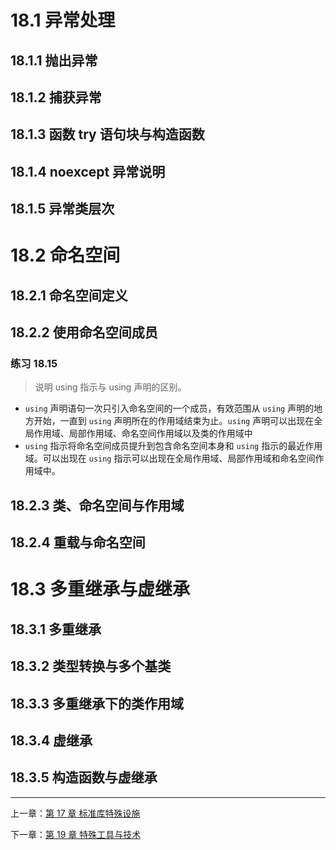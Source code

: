 # 18.1 异常处理

## 18.1.1 抛出异常

## 18.1.2 捕获异常

## 18.1.3 函数 try 语句块与构造函数

## 18.1.4 noexcept 异常说明

## 18.1.5 异常类层次

# 18.2 命名空间

## 18.2.1 命名空间定义

## 18.2.2 使用命名空间成员

### 练习 18.15

> 说明 using 指示与 using 声明的区别。

- `using` 声明语句一次只引入命名空间的一个成员，有效范围从 `using` 声明的地方开始，一直到 `using` 声明所在的作用域结束为止。`using` 声明可以出现在全局作用域、局部作用域、命名空间作用域以及类的作用域中
- `using` 指示将命名空间成员提升到包含命名空间本身和 `using` 指示的最近作用域。可以出现在 `using` 指示可以出现在全局作用域、局部作用域和命名空间作用域中。

## 18.2.3 类、命名空间与作用域

## 18.2.4 重载与命名空间

# 18.3 多重继承与虚继承

## 18.3.1 多重继承

## 18.3.2 类型转换与多个基类

## 18.3.3 多重继承下的类作用域

## 18.3.4 虚继承

## 18.3.5 构造函数与虚继承

---

上一章：[第 17 章 标准库特殊设施](第%2017%20章%20标准库特殊设施)

下一章：[第 19 章 特殊工具与技术](第%2019%20章%20特殊工具与技术)
